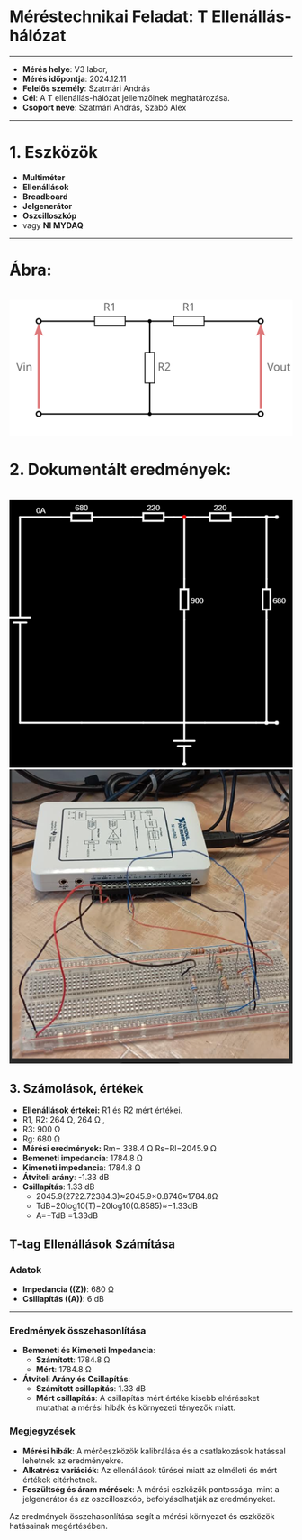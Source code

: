 # Méréstechnikai Feladat: T Ellenállás-hálózat
---

- **Mérés helye**: V3 labor,
- **Mérés időpontja**: 2024.12.11
- **Felelős személy**: Szatmári András
- **Cél**: A T ellenállás-hálózat jellemzőinek meghatározása.
- **Csoport neve**: Szatmári András, Szabó Alex
---

# 1. Eszközök

- **Multiméter**
- **Ellenállások**
- **Breadboard**
- **Jelgenerátor**
- **Oszcilloszkóp**
- vagy **NI MYDAQ**

---

# Ábra: 

<br>
<img src="https://raw.githubusercontent.com/1SzatmariAndras6/TAVKOZLES/5e951d5149058ee1226aa7e69a42019efbca4d91/JEGYZOKONYV/01%20-%20T%20m%C3%A9r%C3%A9si%20feladat/attenuator-resistive-t-section-pad.svg">

# 2. Dokumentált eredmények:

<br>
<img src="https://raw.githubusercontent.com/1SzatmariAndras6/TAVKOZLES/refs/heads/main/JEGYZOKONYV/01.%20-%20T%20m%C3%A9r%C3%A9si%20feladat/K%C3%A9perny%C5%91k%C3%A9p%202024-12-11%20090144.png">

<br>
<img src="https://raw.githubusercontent.com/1SzatmariAndras6/TAVKOZLES/refs/heads/main/JEGYZOKONYV/01.%20-%20T%20m%C3%A9r%C3%A9si%20feladat/K%C3%A9perny%C5%91k%C3%A9p%202024-12-11%20094633.png">
  
## 3. Számolások, értékek

- **Ellenállások értékei:** R1 és R2 mért értékei.
- R1, R2: 264 Ω, 264 Ω ,
- R3: 900 Ω
- Rg: 680 Ω
- **Mérési eredmények:**
 Rm=  338.4 Ω
 Rs=Rl=2045.9 Ω
- **Bemeneti impedancia**: 1784.8 Ω  
- **Kimeneti impedancia**: 1784.8 Ω  
- **Átviteli arány**: -1.33 dB  
- **Csillapítás**: 1.33 dB
  - 2045.9(2722.72384.3)≈2045.9×0.8746≈1784.8Ω
  - TdB=20log10(T)=20log10(0.8585)≈−1.33dB
  - A=−TdB =1.33dB
  
 ## T-tag Ellenállások Számítása

### Adatok
- **Impedancia (\(Z\))**: 680 Ω
- **Csillapítás (\(A\))**: 6 dB

---
    
### Eredmények összehasonlítása

- **Bemeneti és Kimeneti Impedancia**:
  - **Számított**: 1784.8 Ω
  - **Mért**: 1784.8 Ω
- **Átviteli Arány és Csillapítás**:
  - **Számított csillapítás**: 1.33 dB
  - **Mért csillapítás**: A csillapítás mért értéke kisebb eltéréseket mutathat a mérési hibák és környezeti tényezők miatt.

### Megjegyzések
- **Mérési hibák**: A mérőeszközök kalibrálása és a csatlakozások hatással lehetnek az eredményekre.
- **Alkatrész variációk**: Az ellenállások tűrései miatt az elméleti és mért értékek eltérhetnek.
- **Feszültség és áram mérések**: A mérési eszközök pontossága, mint a jelgenerátor és az oszcilloszkóp, befolyásolhatják az eredményeket.

Az eredmények összehasonlítása segít a mérési környezet és eszközök hatásainak megértésében.

